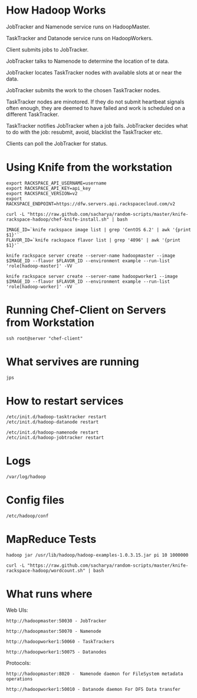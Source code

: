How Hadoop Works
================
JobTracker and Namenode service runs on HadoopMaster.

TaskTracker and Datanode service runs on HadoopWorkers.

Client submits jobs to JobTracker.

JobTracker talks to Namenode to determine the location of te data.

JobTracker locates TaskTracker nodes with available slots at or near the data.

JobTracker submits the work to the chosen TaskTracker nodes.

TaskTracker nodes are minotored. If they do not submit heartbeat signals often enough, they are deemed to have failed and work is scheduled on a different TaskTracker.

TaskTracker notifies JobTracker when a job fails. JobTracker decides what to do with the job: resubmit, avoid, blacklist the TaskTracker etc.

Clients can poll the JobTracker for status.

Using Knife from the workstation
================================

	export RACKSPACE_API_USERNAME=username
	export RACKSPACE_API_KEY=api_key
	export RACKSPACE_VERSION=v2
	export RACKSPACE_ENDPOINT=https://dfw.servers.api.rackspacecloud.com/v2

	curl -L "https://raw.github.com/sacharya/random-scripts/master/knife-rackspace-hadoop/chef-knife-install.sh" | bash

	IMAGE_ID=`knife rackspace image list | grep 'CentOS 6.2' | awk '{print $1}'`
	FLAVOR_ID=`knife rackspace flavor list | grep '4096' | awk '{print $1}'`

	knife rackspace server create --server-name hadoopmaster --image $IMAGE_ID --flavor $FLAVOR_ID --environment example --run-list 'role[hadoop-master]' -VV

	knife rackspace server create --server-name hadoopworker1 --image $IMAGE_ID --flavor $FLAVOR_ID --environment example --run-list 'role[hadoop-worker]' -VV


Running Chef-Client on Servers from Workstation
===============================================
	ssh root@server "chef-client"

What servives are running
=========================
	jps

How to restart services
=======================
	/etc/init.d/hadoop-tasktracker restart
	/etc/init.d/hadoop-datanode restart

	/etc/init.d/hadoop-namenode restart
	/etc/init.d/hadoop-jobtracker restart

Logs
====
	/var/log/hadoop

Config files
===========
	/etc/hadoop/conf

MapReduce Tests
===============
	hadoop jar /usr/lib/hadoop/hadoop-examples-1.0.3.15.jar pi 10 1000000
	
	curl -L "https://raw.github.com/sacharya/random-scripts/master/knife-rackspace-hadoop/wordcount.sh" | bash

What runs where
===============

Web UIs:
	
	http://hadoopmaster:50030 - JobTracker
	
	http://hadoopmaster:50070 - Namenode
 
	http://hadoopworker1:50060 - TaskTrackers
	
	http://hadoopworker1:50075 - Datanodes

Protocols:
	
	http://hadoopmaster:8020 -  Namenode daemon for FileSystem metadata operations 
	
	http://hadoopworker1:50010 - Datanode daemon For DFS Data transfer
